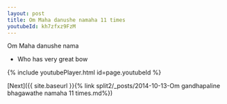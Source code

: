 ```yaml
---
layout: post
title: Om Maha danushe namaha 11 times
youtubeId: kh7zfxz9FzM
---
```

 
 
Om Maha danushe nama 
 
 -  Who has very great bow 
 
  
 
  
 
 
 
 
 
 


{% include youtubePlayer.html id=page.youtubeId %}
 
[Next]({{ site.baseurl }}{% link  split2/_posts/2014-10-13-Om gandhapaline bhagawathe namaha 11 times.md%})
 
